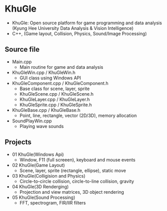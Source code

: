 # KhuGle
* KhuGle: Open source platform for game programming and data analysis (Kyung Hee University Data Analysis & Vision Intelligence)
* C++, (Game layout, Collision, Physics, Sound/Image Processing)

## Source file
* Main.cpp
  + Main routine for game and data analysis
* KhuGleWin.cpp / KhuGleWin.h
  + GUI class using Windows API
* KhuGleComponent.cpp / KhuGleComponent.h
  + Base class for scene, layer, sprite
  + KhuGleScene.cpp / KhuGleScene.h
  + KhuGleLayer.cpp / KhuGleLayer.h
  + KhuGleSprite.cpp / KhuGleSprite.h
* KhuGleBase.cpp / KhuGleBase.h
  + Point, line, rectangle, vector (2D/3D), memory allocation
* SoundPlayWin.cpp
  + Playing wave sounds

## Projects
* 01 KhuGle(Windows Api)
  + Window, F11 (full screeen), keyboard and mouse events
* 02 KhuGle(Game Layout)
  + Scene, layer, sprite (rectangle, ellipse), static move
* 03 KhuGle(Colligision and Physics)
  + Circle-to-circle collision, circle-to-line collision, gravity
* 04 KhuGle(3D Renderging)
  + Projection and view matrices, 3D object rendering
* 05 KhuGle(Sound Processing)
  + FFT, spectrogram, FIR/IIR filters
